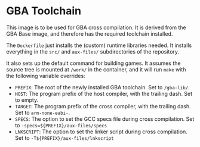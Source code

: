 # GBA Toolchain

This image is to be used for GBA cross compilation. It is derived from the GBA
Base image, and therefore has the required toolchain installed.

The `Dockerfile` just installs the (custom) runtime libraries needed. It
installs everything in the `src/` and `aux-files/` subdirectories of the
repository.

It also sets up the default command for building games. It assumes the source
tree is mounted at `/work/` in the container, and it will run `make` with the
following variable overrides:
* `PREFIX`: The root of the newly installed GBA toolchain. Set to `/gba-lib/`.
* `HOST`: The program prefix of the host compiler, with the trailing dash.
  Set to empty.
* `TARGET`: The program prefix of the cross compiler, with the trailing dash.
  Set to `arm-none-eabi-`.
* `SPECS`: The option to set the GCC specs file during cross compilation. Set to
  `-specs=${PREFIX}/aux-files/specs`
* `LNKSCRIPT`: The option to set the linker script during cross compilation. Set
  to `-T${PREFIX}/aux-files/lnkscript`
